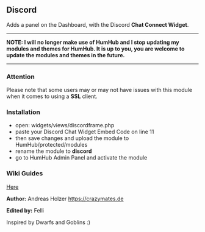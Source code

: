 ## Discord

Adds a panel on the Dashboard, with the Discord **Chat Connect Widget**.


***

**NOTE: I will no longer make use of HumHub and I stop updating my modules and themes for HumHub. It is up to you, you are welcome to update the modules and themes in the future.**

***



### Attention
Please note that some users may or may not have issues with this module when it comes to using a **SSL** client.

### Installation

-  open: widgets/views/discordframe.php
-  paste your Discord Chat Widget Embed Code on line 11
-  then save changes and upload the module to HumHub/protected/modules
-  rename the module to **discord**
-  go to HumHub Admin Panel and activate the module

### Wiki Guides
[Here](https://github.com/WebCrew/HumHub-Discord-Module/wiki)

__Author:__ Andreas Holzer https://crazymates.de

__Edited by:__ Felli

Inspired by Dwarfs and Goblins :)
